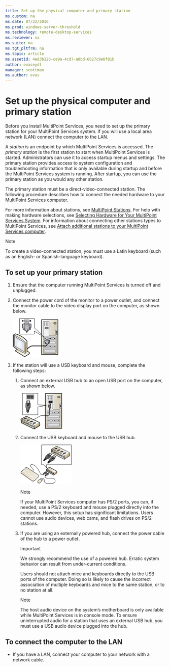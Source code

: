 ```yaml
---
title: Set up the physical computer and primary station
ms.custom: na
ms.date: 07/22/2016
ms.prod: windows-server-threshold
ms.technology: remote-desktop-services
ms.reviewer: na
ms.suite: na
ms.tgt_pltfrm: na
ms.topic: article
ms.assetid: 4e83b126-ce9a-4cd7-a0bd-6627c9e0f81b
author: evaseydl
manager: scottman
ms.author: evas
---
```

# Set up the physical computer and primary station
Before you install MultiPoint Services, you need to set up the primary station for your MultiPoint Services system. If you will use a local area network (LAN) connect the computer to the LAN.  
  
A *station* is an endpoint by which MultiPoint Services is accessed. The *primary station* is the first station to start when MultiPoint Services is started. Administrators can use it to access startup menus and settings. The primary station provides access to system configuration and troubleshooting information that is only available during startup and before the MultiPoint Services system is running. After startup, you can use the primary station as you would any other station.  
  
The primary station must be a direct-video-connected station. The following procedure describes how to connect the needed hardware to your MultiPoint Services computer.  
  
For more information about stations, see [MultiPoint Stations](multipoint-services-stations.md). For help with making hardware selections, see [Selecting Hardware for Your MultiPoint Services System](Selecting-Hardware-for-Your-MultiPoint-services-System.md). For information about connecting other stations types to MultiPoint Services, see [Attach additional stations to your MultiPoint Services computer](Attach-additional-stations-to-your-MultiPoint-services-computer.md).  
  
> [!NOTE]  
> To create a video-connected station, you must use a Latin keyboard (such as an English- or Spanish-language keyboard).  
  
## To set up your primary station  
  
1.  Ensure that the computer running MultiPoint Services is turned off and unplugged.  
  
2.  Connect the power cord of the monitor to a power outlet, and connect the monitor cable to the video display port on the computer, as shown below.  
  
    ![Image of Video connection to USB hub-based system](./media/WMSVideoConnection.gif)  
  
3.  If the station will use a USB keyboard and mouse, complete the following steps:  
  
    1.  Connect an external USB hub to an open USB port on the computer, as shown below.  
  
        ![Image of MultiPoint Services USB hub connection](./media/WMSUSBHubConnection.gif)  
  
    2.  Connect the USB keyboard and mouse to the USB hub.  
  
        ![Image of USB hub input device connections](./media/WMSUSBDeviceConnection.gif)  
  
        > [!NOTE]  
        > If your MultiPoint Services computer has PS/2 ports, you can, if needed, use a PS/2 keyboard and mouse plugged directly into the computer. However, this setup has significant limitations. Users cannot use audio devices, web cams, and flash drives on PS/2 stations.  
  
    3.  If you are using an externally powered hub, connect the power cable of the hub to a power outlet.  
  
        > [!IMPORTANT]  
        > We strongly recommend the use of a powered hub. Erratic system behavior can result from under-current conditions.  
        >   
        > Users should not attach mice and keyboards directly to the USB ports of the computer. Doing so is likely to cause the incorrect association of multiple keyboards and mice to the same station, or to no station at all.  
  
        > [!NOTE]  
        > The host audio device on the system’s motherboard is only available while MultiPoint Services is in console mode. To ensure uninterrupted audio for a station that uses an external USB hub, you must use a USB audio device plugged into the hub.  
  
## To connect the computer to the LAN  
  
-   If you have a LAN, connect your computer to your network with a network cable.